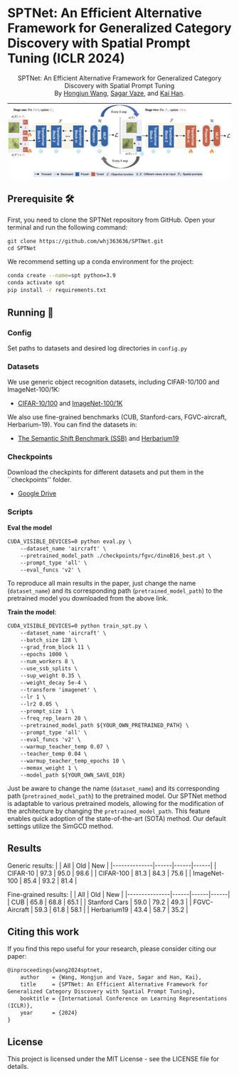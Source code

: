 # SPTNet: An Efficient Alternative Framework for Generalized Category Discovery with Spatial Prompt Tuning (ICLR 2024)


<p align="center">
<!--     <a href=""><img src="https://img.shields.io/badge/ICLR%202024-8A2BE2"></a> -->
<!--     <a href=""><img src="https://img.shields.io/badge/arXiv-"></a> -->
</p>
<p align="center">
	SPTNet: An Efficient Alternative Framework for Generalized Category Discovery with Spatial Prompt Tuning <br>
  By
  <a href="https://whj363636.github.io/">Hongjun Wang</a>, 
  <a href="https://sgvaze.github.io/">Sagar Vaze</a>, and 
  <a href="https://www.kaihan.org/">Kai Han</a>.
</p>

![teaser](assets/teaser.png)



## Prerequisite 🛠️

First, you need to clone the SPTNet repository from GitHub. Open your terminal and run the following command:

```
git clone https://github.com/whj363636/SPTNet.git
cd SPTNet
```

We recommend setting up a conda environment for the project:

```bash
conda create --name=spt python=3.9
conda activate spt
pip install -r requirements.txt
```

## Running 🏃
### Config

Set paths to datasets and desired log directories in ```config.py```


### Datasets

We use generic object recognition datasets, including CIFAR-10/100 and ImageNet-100/1K:

* [CIFAR-10/100](https://pytorch.org/vision/stable/datasets.html) and [ImageNet-100/1K](https://image-net.org/download.php)

We also use fine-grained benchmarks (CUB, Stanford-cars, FGVC-aircraft, Herbarium-19). You can find the datasets in:

* [The Semantic Shift Benchmark (SSB)](https://github.com/sgvaze/osr_closed_set_all_you_need#ssb) and [Herbarium19](https://www.kaggle.com/c/herbarium-2019-fgvc6)

### Checkpoints
Download the checkpints for different datasets and put them in the ``checkpoints'' folder.
* [Google Drive](https://drive.google.com/drive/folders/16O0QvsCuVb9Xd-UJNx3J3n6WVH6B_IHw?usp=drive_link)

### Scripts

**Eval the model**
```
CUDA_VISIBLE_DEVICES=0 python eval.py \
    --dataset_name 'aircraft' \
    --pretrained_model_path ./checkpoints/fgvc/dinoB16_best.pt \
    --prompt_type 'all' \
    --eval_funcs 'v2' \
```
To reproduce all main results in the paper, just change the name (``dataset_name``) and its corresponding path (``pretrained_model_path``) to the pretrained model you downloaded from the above link.

**Train the model**:

```
CUDA_VISIBLE_DEVICES=0 python train_spt.py \
    --dataset_name 'aircraft' \
    --batch_size 128 \
    --grad_from_block 11 \
    --epochs 1000 \
    --num_workers 8 \
    --use_ssb_splits \
    --sup_weight 0.35 \
    --weight_decay 5e-4 \
    --transform 'imagenet' \
    --lr 1 \
    --lr2 0.05 \
    --prompt_size 1 \
    --freq_rep_learn 20 \
    --pretrained_model_path ${YOUR_OWN_PRETRAINED_PATH} \
    --prompt_type 'all' \
    --eval_funcs 'v2' \
    --warmup_teacher_temp 0.07 \
    --teacher_temp 0.04 \
    --warmup_teacher_temp_epochs 10 \
    --memax_weight 1 \
    --model_path ${YOUR_OWN_SAVE_DIR}
```
Just be aware to change the name (``dataset_name``) and its corresponding path (``pretrained_model_path``) to the pretrained model. Our SPTNet method is adaptable to various pretrained models, allowing for the modification of the architecture by changing the ``pretrained_model_path``. This feature enables quick adoption of the state-of-the-art (SOTA) method. Our default settings utilize the SimGCD method.


## Results
Generic results:
|              | All  | Old  | New  |
|--------------|------|------|------|
| CIFAR-10     | 97.3 | 95.0 | 98.6 |
| CIFAR-100    | 81.3 | 84.3 | 75.6 |
| ImageNet-100 | 85.4 | 93.2 | 81.4 |

Fine-grained results:
|               | All  | Old  | New  |
|---------------|------|------|------|
| CUB           | 65.8 | 68.8 | 65.1 |
| Stanford Cars | 59.0 | 79.2 | 49.3 |
| FGVC-Aircraft | 59.3 | 61.8 | 58.1 |
| Herbarium19   | 43.4 | 58.7 | 35.2 |



## Citing this work

If you find this repo useful for your research, please consider citing our paper:

```
@inproceedings{wang2024sptnet,
    author    = {Wang, Hongjun and Vaze, Sagar and Han, Kai},
    title     = {SPTNet: An Efficient Alternative Framework for Generalized Category Discovery with Spatial Prompt Tuning},
    booktitle = {International Conference on Learning Representations (ICLR)},
    year      = {2024}
}
```

## License

This project is licensed under the MIT License - see the LICENSE file for details.
